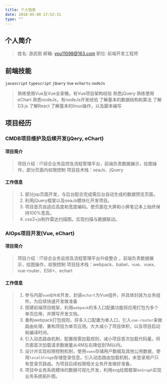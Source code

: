 ```yaml
---
title: 个人信息
date: 2018-05-08 17:52:31
type: ""
---
```


## 个人简介
> 姓名: 游武刚
> 邮箱: you11098@163.com
> 职位: 前端开发工程师

## 前端技能

 `javascript` `typescript` `jQuery` `Vue` `echarts` `nodeJs`

> 熟练使用Vue及Vue全家桶，有Vue项目架构经验
> 熟悉jQuery
> 熟练使用eChart
> 熟悉nodeJs，有nodeJs开发经验
> 了解基本的数据结构和算法
> 了解D3.js
> 了解React
> 了解基本的linux操作，以及脚本编写

## 项目经历

### CMDB项目维护及后续开发(jQery, eChart)

#### 项目简介
> 项目介绍：IT综合业务监控及流程管理平台，前端负责数据展示，绘图操作，部分页面内权限控制
> 项目技术栈：seaJs、jQuery

#### 工作信息
> 1. 部分jsp页面开发，与后台配合完成需后台自动生成的数据预览页面。
> 2. 利用jQuery框架以及seaJs模块化开发项目。
> 3. 项目首页自适应高度和宽度编码。使页面在大屏和小屏笔记本上始终保持100%宽高。
> 4. css3+js制作雷达扫描图。实现扫描与数据联动。

### AIOps项目开发(Vue, eChart)

#### 项目简介
> 项目介绍：IT综合业务监控及流程管理平台升级整合 ，前端负责数据展示，绘图操作，权限控制
> 项目技术栈：webpack、babel、vue、vuex、vue-router、ES6+、echart

#### 工作信息
> 1. 参与内部`vue组件库`开发，封装`echart`为Vue组件，并具体封装为业务组件。为后续快速开发做准备
> 2. 搭建前端项目框架，利用`webpack`的多入口配置功能将应用打包为多个单页应用，并撰写开发文档。
> 3. 重构webpack打包规则，将多入口配置为单入口，引入`vue-router`来做路由处理，重构项目为单页应用。大大减小了项目体积，以及项目启动和编译时间。
> 4. 引入动态路由机制，配置按需加载规则，减小项目首次加载代码量。将页面首次加载请求数据量从4M左右降低到1M以内。
> 5. 设计并实现权限控制机制，使用`vuex`存储用户数据及其他公用数据，使用`localStroge`存储登录信息。引入动态路由加载机制，未登录用户只有登录页路由。为项目后续权限相关业务开发做好准备。
> 6. 项目中业务系统模块的数据可视化开发，利用svg绘图框架`mxGraph`实现业务系统拓扑图。